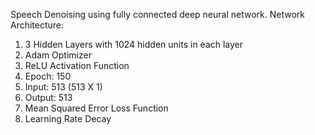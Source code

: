 Speech Denoising using fully connected deep neural network.
Network Architecture:

  1. 3 Hidden Layers with 1024 hidden units in each layer
  2. Adam Optimizer
  3. ReLU Activation Function
  4. Epoch: 150
  5. Input: 513 (513 X 1)
  6. Output: 513
  7. Mean Squared Error Loss Function
  8. Learning Rate Decay
